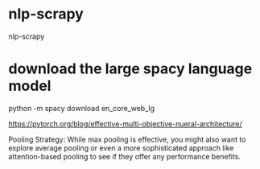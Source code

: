 # nlp-scrapy

nlp-scrapy

# download the large spacy language model

python -m spacy download en_core_web_lg

https://pytorch.org/blog/effective-multi-objective-nueral-architecture/

Pooling Strategy:
While max pooling is effective, you might also want to explore average pooling or even a more sophisticated approach like attention-based pooling to see if they offer any performance benefits.
